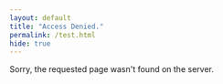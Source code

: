 ```yaml
---
layout: default
title: "Access Denied."
permalink: /test.html
hide: true
---
```

Sorry, the requested page wasn't found on the server.

